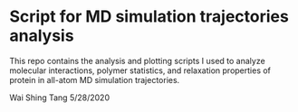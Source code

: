 # Script for MD simulation trajectories analysis

This repo contains the analysis and plotting scripts I used to analyze molecular interactions, polymer statistics, and relaxation properties of protein in all-atom MD simulation trajectories.

Wai Shing Tang 5/28/2020

